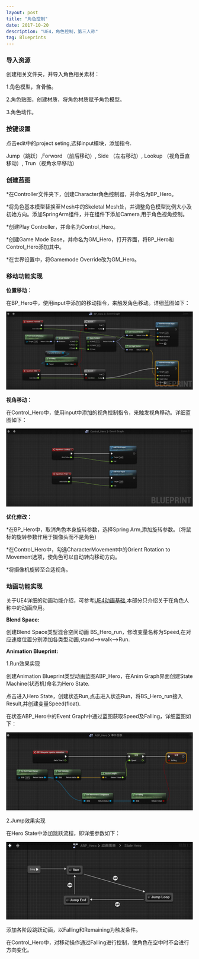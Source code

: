 ```yaml
---
layout: post
title: "角色控制"
date: 2017-10-20
description: "UE4，角色控制，第三人称"
tag: Blueprints
---       
```

### 导入资源        

创建相关文件夹，并导入角色相关素材：

1.角色模型，含骨骼。

2.角色贴图，创建材质，将角色材质赋予角色模型。

3.角色动作。

### 按键设置

点击edit中的project seting,选择input模块，添加指令.

Jump（跳跃）,Forword （前后移动）, Side （左右移动）, Lookup （视角垂直移动）, Trun（视角水平移动）
### 创建蓝图
*在Controller文件夹下，创建Character角色控制器，并命名为BP_Hero。

*将角色基本模型替换至Ｍesh中的Skeletal Mesh处，并调整角色模型比例大小及初始方向。添加SpringArm组件，并在组件下添加Camera,用于角色视角控制。

*创建Play Controller，并命名为Control_Hero。

*创建Game Mode Base，并命名为GM_Hero，打开界面，将BP_Hero和Control_Hero添加其中。

*在世界设置中，将Gamemode Override改为GM_Hero。

### 移动功能实现

**位置移动：**

在BP_Hero中，使用input中添加的移动指令，来触发角色移动。详细蓝图如下：

![](/images/Pic/角色控制(第三人称)/10.20_1.jpg)

**视角移动：**

在Control_Hero中，使用input中添加的视角控制指令，来触发视角移动。详细蓝图如下：

![](/images/Pic/角色控制(第三人称)/10.20_2.jpg)

**优化修改：**

*在BP_Hero中，取消角色本身旋转参数，选择Spring Arm,添加旋转参数。（将鼠标的旋转参数作用于摄像头而不是角色）

*在Control_Hero中，勾选CharacterMovement中的Orient Rotation to Movement选项，使角色可以自动转向移动方向。

*将摄像机旋转至合适视角。

### 动画功能实现

关于UE4详细的动画功能介绍，可参考[UE4动画基础](http://www.zhuzjm.me/2017/10/UE4%E5%8A%A8%E7%94%BB%E5%8A%9F%E8%83%BD%E8%AF%A6%E8%A7%A3//),本部分只介绍关于在角色人称中的动画应用。

**Blend Space:**

创建Blend Space类型混合空间动画 BS_Hero_run，修改变量名称为Speed,在对应速度位置分别添加各类型动画,stand——>walk——>Run.

**Animation Blueprint:**

1.Run效果实现

创建Animation Blueprint类型动画蓝图ABP_Hero，在Anim Graph界面创建State Machine(状态机)命名为Hero State.

点击进入Hero State，创建状态Run,点击进入状态Run，将BS_Hero_run接入Result,并创建变量Speed(float).

在状态ABP_Hero中的Event Graph中通过蓝图获取Speed及Falling，详细蓝图如下：

![](/images/Pic/角色控制(第三人称)/10.20_3.jpg)

2.Jump效果实现

在Hero State中添加跳跃流程，即详细参数如下：

![](/images/Pic/角色控制(第三人称)/10.20_4.jpg)

添加各阶段跳跃动画，以Falling和Remaining为触发条件。

在Control_Hero中，对移动操作通过Falling进行控制，使角色在空中时不会进行方向变化。
